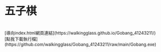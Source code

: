 <h1 style = font-size:35px>五子棋</h1>
<br>
[導向index.html網頁連結](https://walkingglass.github.io/Gobang_41243211/)
<br>
[點我下載執行檔](https://github.com/walkingglass/Gobang_41243211/raw/main/Gobang.exe)
